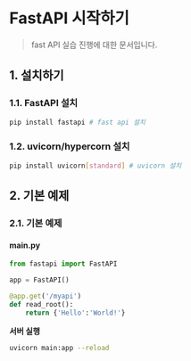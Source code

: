 # FastAPI 시작하기

> fast API 실습 진행에 대한 문서입니다.

 

## 1. 설치하기

### 1.1. FastAPI 설치

```bash
pip install fastapi # fast api 설치
```



### 1.2. uvicorn/hypercorn 설치

```bash
pip install uvicorn[standard] # uvicorn 설치
```



## 2. 기본 예제

### 2.1. 기본 예제

#### main.py

```python
from fastapi import FastAPI

app = FastAPI()

@app.get('/myapi')
def read_root():
    return {'Hello':'World!'}
```

**서버 실행**

```bash
uvicorn main:app --reload
```




